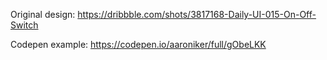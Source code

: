 Original design: https://dribbble.com/shots/3817168-Daily-UI-015-On-Off-Switch

Codepen example: https://codepen.io/aaroniker/full/gObeLKK